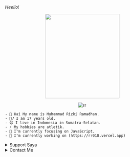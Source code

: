
*Heello!*
  
<p align="center">
<img src="https://i.postimg.cc/jdLhzRt0/IMG-20221015-234607-143.jpg" width="243" height="275"/>
  </p>

<p align="center">
<img src="http://readme-typing-svg.herokuapp.com?color=%230B80F7&center=true&vCenter=true&multiline=false&lines=Hello!+Im+Rizki;Status%2C+Pelajar.;Learn+Css,+Html+and+Javascript."" alt="rr">
</p>

```
- 🤔 Hai My name is Muhammad Rizki Ramadhan.
- 🙎‍♂ I am 17 years old.
- 😄 I live in Indonesia in Sumatra-Selatan.
- ⚡ My hobbies are atletik.
- 👀 I'm currently focusing on JavaScript.
- 📝 I'm currently working on (https://rr018.vercel.app)
```

<details>
<summary>
   Support Saya
</summary>
<table>
  <tr>

 - [Donasi](https://rizkiramadhan4617.github.io/donasi)
 - [Saweria]()
 - [Pulsa](https://api.whatsapp.com/send?phone=+6285788555068&text=Pulsa=085788555068)

  </tr>
</table>
</details>

<details>
  <summary>
    Contact Me
    </summary>
  
  [![Youtube_Badge](https://img.shields.io/badge/-RR018-black?style=flat&logo=youtube&logoColor=white)](https://youtube.com/channel/UCxV6HGfaKAojH029ZcD_WJg) [![Instagram_Badge](https://img.shields.io/badge/-@rizkii.018-black?style=flat&logo=instagram&logoColor=white)](https://instagram.com/rizkii.018) [![Mail Badge](https://img.shields.io/badge/-rizkiramadhan281878-black?style=flat&logo=gmail&logoColor=white)](mailto:rizkiramadhan281878@gmail.com)
  
   </details>
